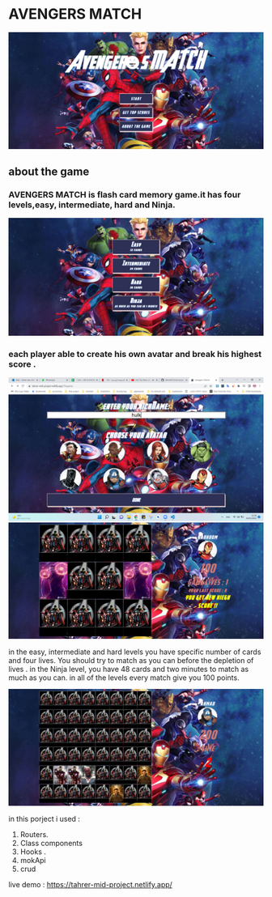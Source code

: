 # AVENGERS MATCH
![start](/src/assets/images/readme/start.png)
## about the game 
### AVENGERS MATCH is flash card memory game.it has four levels,easy, intermediate, hard and Ninja. 

![levels](/src/assets/images/readme/levels.png)
### each player able to create his own avatar and break his highest score .
![avatar](/src/assets/images/readme/avatar.png)  
![score](/src/assets/images/readme/lastScore.png)  



in the easy, intermediate and hard
levels you have specific number of cards and four lives. You should try
to match as you can before the depletion of lives .
in the Ninja level,
you have 48 cards and two minutes to match as much as you can. in all of
the levels every match give you 100 points.

![ninja](/src/assets/images/readme/ninja.png) 


 

in this porject i used  :
1.	Routers. 
2.	Class components 
3.	Hooks .
4.	mokApi
5.	crud

live demo :
https://tahrer-mid-project.netlify.app/

